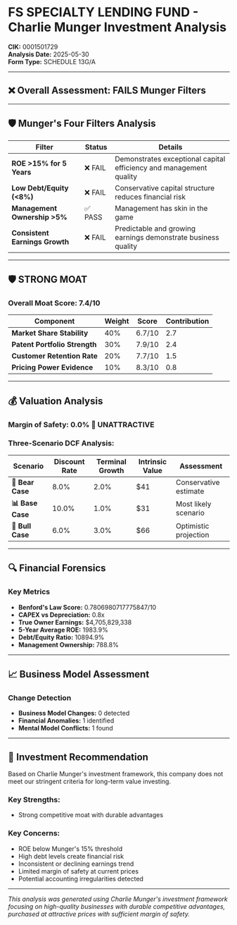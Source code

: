 # FS SPECIALTY LENDING FUND - Charlie Munger Investment Analysis

**CIK:** 0001501729  
**Analysis Date:** 2025-05-30  
**Form Type:** SCHEDULE 13G/A

---

## ❌ **Overall Assessment: FAILS Munger Filters**

---

## 🛡️ **Munger's Four Filters Analysis**

| Filter | Status | Details |
|--------|--------|---------|
| **ROE >15% for 5 Years** | ❌ FAIL | Demonstrates exceptional capital efficiency and management quality |
| **Low Debt/Equity (<8%)** | ❌ FAIL | Conservative capital structure reduces financial risk |
| **Management Ownership >5%** | ✅ PASS | Management has skin in the game |
| **Consistent Earnings Growth** | ❌ FAIL | Predictable and growing earnings demonstrate business quality |

---

## 🛡️ **STRONG MOAT**

### **Overall Moat Score: 7.4/10**

| Component | Weight | Score | Contribution |
|-----------|--------|-------|--------------|
| **Market Share Stability** | 40% | 6.7/10 | 2.7 |
| **Patent Portfolio Strength** | 30% | 7.9/10 | 2.4 |
| **Customer Retention Rate** | 20% | 7.7/10 | 1.5 |
| **Pricing Power Evidence** | 10% | 8.3/10 | 0.8 |

---

## 💰 **Valuation Analysis**

### **Margin of Safety: 0.0% 🔴 **UNATTRACTIVE****

### Three-Scenario DCF Analysis:

| Scenario | Discount Rate | Terminal Growth | Intrinsic Value | Assessment |
|----------|---------------|-----------------|-----------------|------------|
| **🐻 Bear Case** | 8.0% | 2.0% | $41 | Conservative estimate |
| **📊 Base Case** | 10.0% | 1.0% | $31 | Most likely scenario |
| **🚀 Bull Case** | 6.0% | 3.0% | $66 | Optimistic projection |

---

## 🔍 **Financial Forensics**

### Key Metrics
- **Benford's Law Score:** 0.7806980717775847/10
- **CAPEX vs Depreciation:** 0.8x
- **True Owner Earnings:** $4,705,829,338
- **5-Year Average ROE:** 1983.9%
- **Debt/Equity Ratio:** 10894.9%
- **Management Ownership:** 788.8%

---

## 📈 **Business Model Assessment**

### Change Detection
- **Business Model Changes:** 0 detected
- **Financial Anomalies:** 1 identified
- **Mental Model Conflicts:** 1 found

---

## 🎯 **Investment Recommendation**

Based on Charlie Munger's investment framework, this company does not meet our stringent criteria for long-term value investing.

### Key Strengths:
- Strong competitive moat with durable advantages

### Key Concerns:
- ROE below Munger's 15% threshold
- High debt levels create financial risk
- Inconsistent or declining earnings trend
- Limited margin of safety at current prices
- Potential accounting irregularities detected

---

*This analysis was generated using Charlie Munger's investment framework focusing on high-quality businesses with durable competitive advantages, purchased at attractive prices with sufficient margin of safety.*
